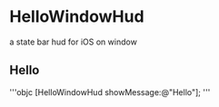 # HelloWindowHud
a state bar hud for iOS on window

## Hello
'''objc
[HelloWindowHud showMessage:@"Hello"];
'''
